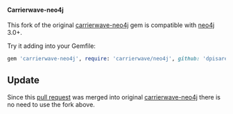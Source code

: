 #### Carrierwave-neo4j

This fork of the original [carrierwave-neo4j](https://github.com/reu/carrierwave-neo4j) gem is compatible with [neo4j](https://github.com/dpisarewski/neo4j/tree/factory_girl) 3.0+.

Try it adding into your Gemfile:

~~~ruby
gem 'carrierwave-neo4j', require: 'carrierwave/neo4j', github: 'dpisarewski/carrierwave-neo4j'
~~~

## Update

Since this [pull request](https://github.com/neo4jrb/carrierwave-neo4j/pull/1) was merged into original [carrierwave-neo4j](https://github.com/neo4jrb/carrierwave-neo4j) there is no need to use the fork above.

